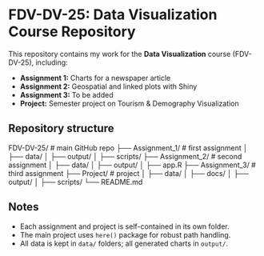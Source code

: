 # FDV-DV-25: Data Visualization Course Repository

This repository contains my work for the **Data Visualization** course (FDV-DV-25), including:

- **Assignment 1:** Charts for a newspaper article
- **Assignment 2:** Geospatial and linked plots with Shiny
- **Assignment 3:** To be added
- **Project:** Semester project on Tourism & Demography Visualization

## Repository structure

FDV-DV-25/                   # main GitHub repo
├── Assignment_1/            # first assignment
│   ├── data/
│   ├── output/
│   ├── scripts/
├── Assignment_2/            # second assignment
│   ├── data/
│   ├── output/
│   ├── app.R
├── Assignment_3/            # third assignment
├── Project/                 # project
│   ├── data/
│   ├── docs/
│   ├── output/
│   ├── scripts/
└── README.md

## Notes

- Each assignment and project is self-contained in its own folder.
- The main project uses `here()` package for robust path handling.
- All data is kept in `data/` folders; all generated charts in `output/`.